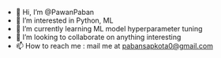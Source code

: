 - 👋 Hi, I’m @PawanPaban
- 👀 I’m interested in Python, ML
- 🌱 I’m currently learning ML model hyperparameter tuning
- 💞️ I’m looking to collaborate on anything interesting
- 📫 How to reach me : mail me at pabansapkota0@gmail.com

<!---
PawanPaban/PawanPaban is a ✨ special ✨ repository because its `README.md` (this file) appears on your GitHub profile.
You can click the Preview link to take a look at your changes.
--->
